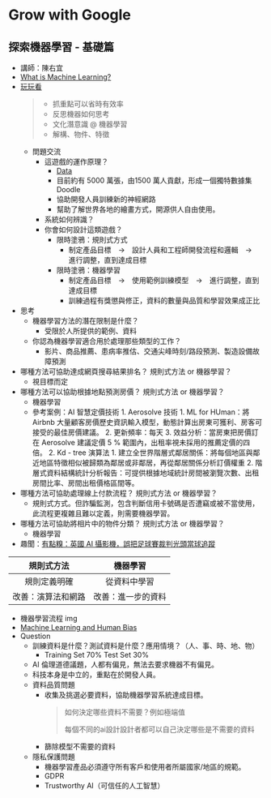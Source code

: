 # Grow with Google
## 探索機器學習 - 基礎篇
- 講師：陳右宜
- [What is Machine Learning?](https://www.youtube.com/watch?v=f_uwKZIAeM0)
- [玩玩看](https://quickdraw.withgoogle.com/)
  > - 抓重點可以省時有效率
  > - 反思機器如何思考
  > - 文化潛意識 @ 機器學習
  > - 解構、物件、特徵
  - 問題交流
    - 這遊戲的運作原理？
      - [Data](https://quickdraw.withgoogle.com/data)
      - 目前約有 5000 萬張，由1500 萬人貢獻，形成一個獨特數據集 Doodle
      - 協助開發人員訓練新的神經網路
      - 幫助了解世界各地的繪畫方式，開源供人自由使用。
    - 系統如何辨識？
    - 你會如何設計這類遊戲？
      - 限時塗鴉：規則式方式
        - 制定產品目標　→　設計人員和工程師開發流程和邏輯　→　進行調整，直到達成目標
      - 限時塗鴉：機器學習
        - 制定產品目標　→　使用範例訓練模型　→　進行調整，直到達成目標
        - 訓練過程有獎懲與修正，資料的數量與品質和學習效果成正比
- 思考
  - 機器學習方法的潛在限制是什麼？
    - 受限於人所提供的範例、資料
  - 你認為機器學習適合用於處理那些類型的工作？
    - 影片、商品推薦、患病率推估、交通尖峰時刻/路段預測、製造設備故障預測
- 哪種方法可協助達成網頁搜尋結果排名？ 規則式方法 or 機器學習？
  - 視目標而定
- 哪種方法可以協助根據地點預測房價？ 規則式方法 or 機器學習？
  - 機器學習
  - 參考案例：AI 智慧定價技術
        1. Aerosolve 技術
           1. ML for HUman：將 Airbnb 大量顧客房價歷史資訊輸入模型，動態計算出房東可獲利、房客可接受的最佳房價建議。
           2. 更新頻率：每天
           3. 效益分析：當房東把房價訂在 Aerosolve 建議定價 5 % 範圍內，出租率視未採用的推薦定價的四倍。
        2. Kd - tree 演算法
           1. 建立全世界階層式鄰居關係：將每個地區與鄰近地區特徵相似被歸類為鄰居或非鄰居，再從鄰居關係分析訂價權重
           2. 階層式資料結構統計分析報告：可提供根據地域統計房間被瀏覽次數、出租房間比率、房間出租價格區間等。
- 哪種方法可協助處理線上付款流程？ 規則式方法 or 機器學習？
  - 規則式方式。但詐騙監測，包含判斷信用卡號碼是否遭竊或被不當使用，此流程更複雜且難以定義，則需要機器學習。
- 哪種方法可協助將相片中的物件分類？ 規則式方法 or 機器學習？
  - 機器學習
- 趣聞：[有點糗：英國 AI 攝影機，誤把足球賽裁判光頭當球追蹤](https://www.inside.com.tw/article/21400-ai-camera-ruins-soccar-game-for-fans-after-mistaking-referees-bald-head-for-ball)

|規則式方法|機器學習|
|:----:|:----:|
|規則定義明確|從資料中學習|
|改善：演算法和網路|改善：進一步的資料|

- 機器學習流程
    img
- [Machine Learning and Human Bias](https://www.youtube.com/watch?v=59bMh59JQDo)
- Question
  - 訓練資料是什麼？測試資料是什麼？應用情境？（人、事、時、地、物）
    - Training Set 70% Test Set 30%
  - AI 倫理道德議題，人都有偏見，無法去要求機器不有偏見。
  - 科技本身是中立的，重點在於開發人員。
  - 資料品質問題
    - 收集及挑選必要資料，協助機器學習系統達成目標。
        > 如何決定哪些資料不需要？例如極端值
        > 
        > ​每個不同的ai設計設計者都可以自己決定哪些是不需要的資料
    - 篩除模型不需要的資料
  - 隱私保護問題
    - 機器學習產品必須遵守所有客戶和使用者所屬國家/地區的規範。
    - GDPR
    - Trustworthy AI（可信任的人工智慧）